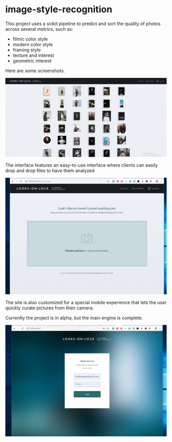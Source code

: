 # image-style-recognition
This project uses a scikit pipeline to predict and sort the quality of photos across several metrics, such as:

- filmic color style
- modern color style
- framing style
- texture and interest
- geometric interest

Here are some screenshots.

<img src="/snapshots/j1.png" width="680">

The interface features an easy-to-use interface where clients can easily drop and drop files to have them analyzed

<img src="/snapshots/h4.png" width="680">

The site is also customized for a special mobile experience that lets the user quickly curate pictures from their camera.

 Currently the project is in alpha, but the main engine is complete.
 
 <img src="/snapshots/h3.png" width="680">
